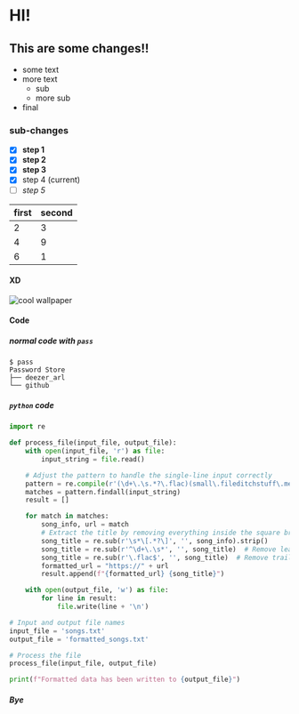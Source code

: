 # HI!
## This are some changes!!
- some text
- more text
  - sub
  - more sub
- final
### sub-changes
- [x] **step 1**
- [x] **step 2**
- [x] **step 3**
- [x] step 4 (current)
- [ ] _step 5_

first|second
-|-
2|3
4|9
6|1

#### XD
![cool wallpaper](https://w.wallhaven.cc/full/1p/wallhaven-1pv19v.png)
#### Code
##### normal code with `pass`
```
$ pass
Password Store
├── deezer_arl
└── github
```
##### `python` code
``` python
import re

def process_file(input_file, output_file):
    with open(input_file, 'r') as file:
        input_string = file.read()

    # Adjust the pattern to handle the single-line input correctly
    pattern = re.compile(r'(\d+\.\s.*?\.flac)(small\.fileditchstuff\.me\/s..\/[a-zA-Z0-9]+\.flac)')
    matches = pattern.findall(input_string)
    result = []

    for match in matches:
        song_info, url = match
        # Extract the title by removing everything inside the square brackets and the .flac extension
        song_title = re.sub(r'\s*\[.*?\]', '', song_info).strip()
        song_title = re.sub(r'^\d+\.\s*', '', song_title)  # Remove leading number and dot
        song_title = re.sub(r'\.flac$', '', song_title)  # Remove trailing .flac
        formatted_url = "https://" + url
        result.append(f"{formatted_url} {song_title}")

    with open(output_file, 'w') as file:
        for line in result:
            file.write(line + '\n')

# Input and output file names
input_file = 'songs.txt'
output_file = 'formatted_songs.txt'

# Process the file
process_file(input_file, output_file)

print(f"Formatted data has been written to {output_file}")
```
##### Bye
